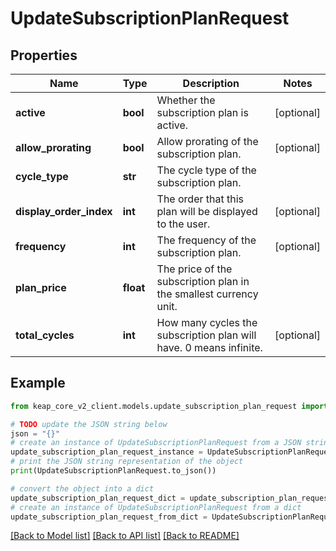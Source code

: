 # UpdateSubscriptionPlanRequest


## Properties

Name | Type | Description | Notes
------------ | ------------- | ------------- | -------------
**active** | **bool** | Whether the subscription plan is active. | [optional] 
**allow_prorating** | **bool** | Allow prorating of the subscription plan. | [optional] 
**cycle_type** | **str** | The cycle type of the subscription plan. | 
**display_order_index** | **int** | The order that this plan will be displayed to the user. | [optional] 
**frequency** | **int** | The frequency of the subscription plan. | [optional] 
**plan_price** | **float** | The price of the subscription plan in the smallest currency unit. | 
**total_cycles** | **int** | How many cycles the subscription plan will have.  0 means infinite. | [optional] 

## Example

```python
from keap_core_v2_client.models.update_subscription_plan_request import UpdateSubscriptionPlanRequest

# TODO update the JSON string below
json = "{}"
# create an instance of UpdateSubscriptionPlanRequest from a JSON string
update_subscription_plan_request_instance = UpdateSubscriptionPlanRequest.from_json(json)
# print the JSON string representation of the object
print(UpdateSubscriptionPlanRequest.to_json())

# convert the object into a dict
update_subscription_plan_request_dict = update_subscription_plan_request_instance.to_dict()
# create an instance of UpdateSubscriptionPlanRequest from a dict
update_subscription_plan_request_from_dict = UpdateSubscriptionPlanRequest.from_dict(update_subscription_plan_request_dict)
```
[[Back to Model list]](../README.md#documentation-for-models) [[Back to API list]](../README.md#documentation-for-api-endpoints) [[Back to README]](../README.md)


